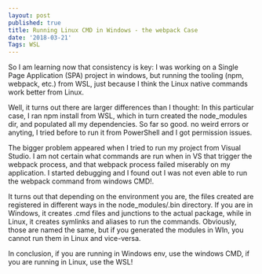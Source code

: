 ```yaml
---
layout: post
published: true
title: Running Linux CMD in Windows - the webpack Case
date: '2018-03-21'
Tags: WSL
---
```

So I am learning now that consistency is key: I was working on a Single Page Application (SPA)  project in windows, but running the tooling (npm, webpack, etc.) from WSL, just because I think the Linux native commands work better from Linux.

Well, it turns out there are larger differences than I thought: In this particular case, I ran npm install from WSL, which in turn created the node_modules dir, and populated all my dependencies. So far so good. no weird errors or anyting, I tried before to run it from PowerShell and I got permission issues.

The bigger problem appeared when I tried to run my project from Visual Studio. I am not certain what commands are run when in VS that trigger the webpack process, and that webpack process failed miserably on my application. I started debugging and I found out I was not even able to run the webpack command from windows CMD!.

It turns out that depending on the environment you are, the files created are registered in different ways in the node_modules/.bin directory. If you are in Windows, it creates .cmd files and junctions to the actual package, while in Linux, it creates symlinks and aliases to run the commands. Obviously, those are named the same, but if you generated the modules in WIn, you cannot run them in Linux and vice-versa.

In conclusion, if you are running in Windows env, use the windows CMD, if you are running in Linux, use the WSL!